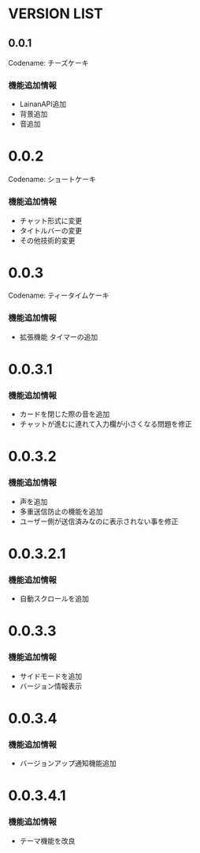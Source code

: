 # VERSION LIST

## 0.0.1
Codename: チーズケーキ
### 機能追加情報
- LainanAPI追加
- 背景追加
- 音追加

# 0.0.2
Codename: ショートケーキ
### 機能追加情報
- チャット形式に変更
- タイトルバーの変更
- その他技術的変更

# 0.0.3
Codename: ティータイムケーキ
### 機能追加情報
- 拡張機能 タイマーの追加

# 0.0.3.1
### 機能追加情報
- カードを閉じた際の音を追加
- チャットが進むに連れて入力欄が小さくなる問題を修正

# 0.0.3.2
### 機能追加情報
- 声を追加
- 多重送信防止の機能を追加
- ユーザー側が送信済みなのに表示されない事を修正

# 0.0.3.2.1
### 機能追加情報
- 自動スクロールを追加

# 0.0.3.3
### 機能追加情報
- サイドモードを追加
- バージョン情報表示

# 0.0.3.4
### 機能追加情報
- バージョンアップ通知機能追加

# 0.0.3.4.1
### 機能追加情報
- テーマ機能を改良
